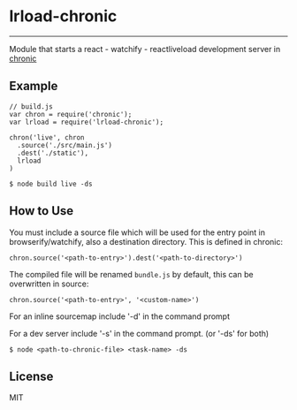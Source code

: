 # lrload-chronic
-----

Module that starts a react - watchify - reactliveload development server in [chronic](https://github.com/RnbWd/chronic)

## Example

```
// build.js
var chron = require('chronic');
var lrload = require('lrload-chronic');

chron('live', chron
  .source('./src/main.js')
  .dest('./static'),
  lrload
)
```

```
$ node build live -ds
```

## How to Use

You must include a source file which will be used for the entry point in browserify/watchify, also a destination directory. This is defined in chronic:

`chron.source('<path-to-entry>').dest('<path-to-directory>')`

The compiled file will be renamed `bundle.js` by default, this can be overwritten in source:

`chron.source('<path-to-entry>', '<custom-name>')`

For an inline sourcemap include '-d' in the command prompt

For a dev server include '-s' in the command prompt. (or '-ds' for both)

`$ node <path-to-chronic-file> <task-name> -ds`



## License

MIT
